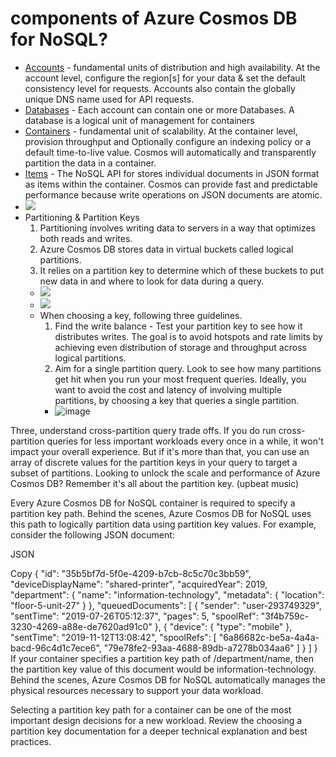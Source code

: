 # components of Azure Cosmos DB for NoSQL?
* <ins>Accounts</ins> - fundamental units of distribution and high availability. At the account level, configure the region[s] for your data & set the default consistency level for requests. Accounts also contain the globally unique DNS name used for API requests. 
* <ins>Databases</ins> -  Each account can contain one or more Databases. A database is a logical unit of management for containers
* <ins>Containers</ins> - fundamental unit of scalability. At the container level, provision throughput and Optionally configure an indexing policy or a default time-to-live value. Cosmos will automatically and transparently partition the data in a container.
* <ins>Items</ins> - The NoSQL API for stores individual documents in JSON format as items within the container. Cosmos can provide fast and predictable performance because write operations on JSON documents are atomic.
* ![](img/2/3-item-hierarchy.png)
* Partitioning & Partition Keys
    1. Partitioning involves writing data to servers in a way that optimizes both reads and writes.
    2. Azure Cosmos DB stores data in virtual buckets called logical partitions.
    3. It relies on a partition key to determine which of these buckets to put new data in and where to look for data during a query. 
    * ![](img/2/create_key.PNG)
    * ![](img/2/partition_key.PNG)
    * When choosing a key, following three guidelines.
        1. Find the write balance - Test your partition key to see how it distributes writes. The goal is to avoid hotspots and rate limits by achieving even distribution of storage and throughput across logical partitions.
        2. Aim for a single partition query. Look to see how many partitions get hit when you run your most frequent queries. Ideally, you want to avoid the cost and latency of involving multiple
partitions, by choosing a key that queries a single partition.
        * ![image](https://github.com/mkader/Developer-Tools/assets/3132680/601d6081-3aed-4428-98e7-0095c5ab2113)


Three, understand
cross-partition query trade offs.
If you do run cross-partition queries
for less important workloads
every once in a while,
it won't impact your overall experience.
But if it's more than
that, you can use an array
of discrete values for the
partition keys in your query
to target a subset of partitions.
Looking to unlock the
scale and performance
of Azure Cosmos DB?
Remember it's all about the partition key.
(upbeat music)


Every Azure Cosmos DB for NoSQL container is required to specify a partition key path. Behind the scenes, Azure Cosmos DB for NoSQL uses this path to logically partition data using partition key values. For example, consider the following JSON document:

JSON

Copy
{
  "id": "35b5bf7d-5f0e-4209-b7cb-8c5c70c3bb59",
  "deviceDisplayName": "shared-printer",
  "acquiredYear": 2019,
  "department": {
    "name": "information-technology",
    "metadata": {
      "location": "floor-5-unit-27"
    }
  },
  "queuedDocuments": [
    {
      "sender": "user-293749329",
      "sentTime": "2019-07-26T05:12:37",
      "pages": 5,
      "spoolRef": "3f4b759c-3230-4269-a88e-de7620ad91c0"
    },
    {
      "device": {
        "type": "mobile"
      },
      "sentTime": "2019-11-12T13:08:42",
      "spoolRefs": [
        "6a86682c-be5a-4a4a-bacd-96c4d1c7ece6",
        "79e78fe2-93aa-4688-89db-a7278b034aa6"
      ]
    }
  ]
}
If your container specifies a partition key path of /department/name, then the partition key value of this document would be information-technology. Behind the scenes, Azure Cosmos DB for NoSQL automatically manages the physical resources necessary to support your data workload.

Selecting a partition key path for a container can be one of the most important design decisions for a new workload. Review the choosing a partition key documentation for a deeper technical explanation and best practices.
